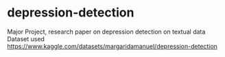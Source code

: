 # depression-detection
Major Project, research paper on depression detection on textual data
Dataset used https://www.kaggle.com/datasets/margaridamanuel/depression-detection
